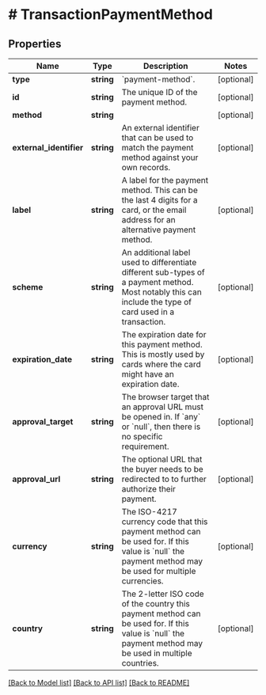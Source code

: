 # # TransactionPaymentMethod

## Properties

Name | Type | Description | Notes
------------ | ------------- | ------------- | -------------
**type** | **string** | &#x60;payment-method&#x60;. | [optional]
**id** | **string** | The unique ID of the payment method. | [optional]
**method** | **string** |  | [optional]
**external_identifier** | **string** | An external identifier that can be used to match the payment method against your own records. | [optional]
**label** | **string** | A label for the payment method. This can be the last 4 digits for a card, or the email address for an alternative payment method. | [optional]
**scheme** | **string** | An additional label used to differentiate different sub-types of a payment method. Most notably this can include the type of card used in a transaction. | [optional]
**expiration_date** | **string** | The expiration date for this payment method. This is mostly used by cards where the card might have an expiration date. | [optional]
**approval_target** | **string** | The browser target that an approval URL must be opened in. If &#x60;any&#x60; or &#x60;null&#x60;, then there is no specific requirement. | [optional]
**approval_url** | **string** | The optional URL that the buyer needs to be redirected to to further authorize their payment. | [optional]
**currency** | **string** | The ISO-4217 currency code that this payment method can be used for. If this value is &#x60;null&#x60; the payment method may be used for multiple currencies. | [optional]
**country** | **string** | The 2-letter ISO code of the country this payment method can be used for. If this value is &#x60;null&#x60; the payment method may be used in multiple countries. | [optional]

[[Back to Model list]](../../README.md#models) [[Back to API list]](../../README.md#endpoints) [[Back to README]](../../README.md)
